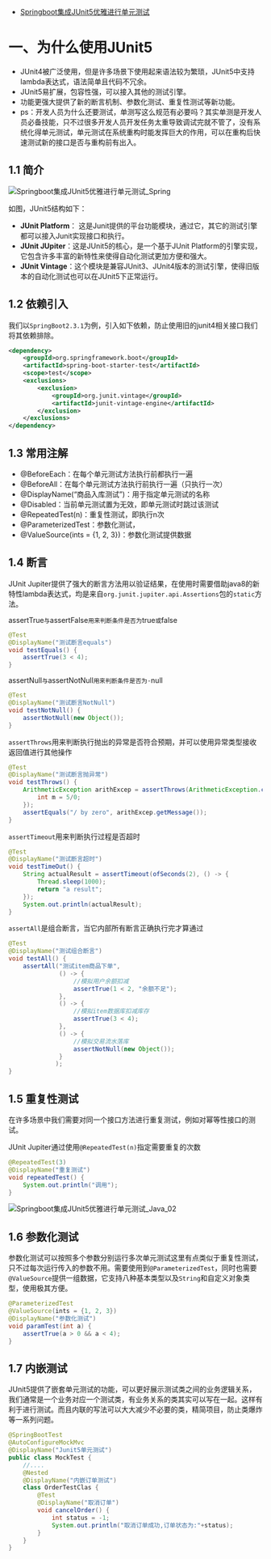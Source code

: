 - [Springboot集成JUnit5优雅进行单元测试](https://blog.51cto.com/u_15323393/3799757)

# 一、为什么使用JUnit5

- JUnit4被广泛使用，但是许多场景下使用起来语法较为繁琐，JUnit5中支持lambda表达式，语法简单且代码不冗余。
- JUnit5易扩展，包容性强，可以接入其他的测试引擎。
- 功能更强大提供了新的断言机制、参数化测试、重复性测试等新功能。
- ps：开发人员为什么还要测试，单测写这么规范有必要吗？其实单测是开发人员必备技能，只不过很多开发人员开发任务太重导致调试完就不管了，没有系统化得单元测试，单元测试在系统重构时能发挥巨大的作用，可以在重构后快速测试新的接口是否与重构前有出入。

## 1.1 简介

![Springboot集成JUnit5优雅进行单元测试_Spring](https://s4.51cto.com/images/blog/202109/07/5fcbfa7a2c94292a928c19866e29ba73.png?x-oss-process=image/watermark,size_14,text_QDUxQ1RP5Y2a5a6i,color_FFFFFF,t_100,g_se,x_10,y_10,shadow_20,type_ZmFuZ3poZW5naGVpdGk=)

如图，JUnit5结构如下：

- **JUnit Platform**： 这是Junit提供的平台功能模块，通过它，其它的测试引擎都可以接入Junit实现接口和执行。
- **JUnit JUpiter**：这是JUnit5的核心，是一个基于JUnit Platform的引擎实现，它包含许多丰富的新特性来使得自动化测试更加方便和强大。
- **JUnit Vintage**：这个模块是兼容JUnit3、JUnit4版本的测试引擎，使得旧版本的自动化测试也可以在JUnit5下正常运行。

## 1.2 依赖引入

我们以`SpringBoot2.3.1`为例，引入如下依赖，防止使用旧的junit4相关接口我们将其依赖排除。

```xml
<dependency>
    <groupId>org.springframework.boot</groupId>
    <artifactId>spring-boot-starter-test</artifactId>
    <scope>test</scope>
    <exclusions>
        <exclusion>
            <groupId>org.junit.vintage</groupId>
            <artifactId>junit-vintage-engine</artifactId>
        </exclusion>
    </exclusions>
</dependency>
```

## 1.3 常用注解

- @BeforeEach：在每个单元测试方法执行前都执行一遍
- @BeforeAll：在每个单元测试方法执行前执行一遍（只执行一次）
- @DisplayName(“商品入库测试”)：用于指定单元测试的名称
- @Disabled：当前单元测试置为无效，即单元测试时跳过该测试
- @RepeatedTest(n)：重复性测试，即执行n次
- @ParameterizedTest：参数化测试，
- @ValueSource(ints = {1, 2, 3})：参数化测试提供数据

## 1.4 断言

JUnit Jupiter提供了强大的断言方法用以验证结果，在使用时需要借助java8的新特性lambda表达式，均是来自`org.junit.jupiter.api.Assertions`包的`static`方法。

assertTrue`与`assertFalse`用来判断条件是否为`true`或`false

```java
@Test
@DisplayName("测试断言equals")
void testEquals() {
    assertTrue(3 < 4);
}
```

assertNull`与`assertNotNull`用来判断条件是否为·`null

```java
@Test
@DisplayName("测试断言NotNull")
void testNotNull() {
    assertNotNull(new Object());
}
```

`assertThrows`用来判断执行抛出的异常是否符合预期，并可以使用异常类型接收返回值进行其他操作

```java
@Test
@DisplayName("测试断言抛异常")
void testThrows() {
    ArithmeticException arithExcep = assertThrows(ArithmeticException.class, () -> {
        int m = 5/0;
    });
    assertEquals("/ by zero", arithExcep.getMessage());
}
```

`assertTimeout`用来判断执行过程是否超时

```java
@Test
@DisplayName("测试断言超时")
void testTimeOut() {
    String actualResult = assertTimeout(ofSeconds(2), () -> {
        Thread.sleep(1000);
        return "a result";
    });
    System.out.println(actualResult);
}
```

`assertAll`是组合断言，当它内部所有断言正确执行完才算通过

```java
@Test
@DisplayName("测试组合断言")
void testAll() {
    assertAll("测试item商品下单",
              () -> {
                  //模拟用户余额扣减
                  assertTrue(1 < 2, "余额不足");
              },
              () -> {
                  //模拟item数据库扣减库存
                  assertTrue(3 < 4);
              },
              () -> {
                  //模拟交易流水落库
                  assertNotNull(new Object());
              }
             );
}
```

## 1.5 重复性测试

在许多场景中我们需要对同一个接口方法进行重复测试，例如对幂等性接口的测试。

JUnit Jupiter通过使用`@RepeatedTest(n)`指定需要重复的次数

```java
@RepeatedTest(3)
@DisplayName("重复测试")
void repeatedTest() {
    System.out.println("调用");
}
```

![Springboot集成JUnit5优雅进行单元测试_Java_02](https://s4.51cto.com/images/blog/202109/07/204efc0d768bca7ed1000f3257766dc8.png?x-oss-process=image/watermark,size_14,text_QDUxQ1RP5Y2a5a6i,color_FFFFFF,t_100,g_se,x_10,y_10,shadow_20,type_ZmFuZ3poZW5naGVpdGk=)

## 1.6 参数化测试

参数化测试可以按照多个参数分别运行多次单元测试这里有点类似于重复性测试，只不过每次运行传入的参数不用。需要使用到`@ParameterizedTest`，同时也需要`@ValueSource`提供一组数据，它支持八种基本类型以及`String`和自定义对象类型，使用极其方便。

```java
@ParameterizedTest
@ValueSource(ints = {1, 2, 3})
@DisplayName("参数化测试")
void paramTest(int a) {
    assertTrue(a > 0 && a < 4);
}
```

## 1.7 内嵌测试

JUnit5提供了嵌套单元测试的功能，可以更好展示测试类之间的业务逻辑关系，我们通常是一个业务对应一个测试类，有业务关系的类其实可以写在一起。这样有利于进行测试。而且内联的写法可以大大减少不必要的类，精简项目，防止类爆炸等一系列问题。

```java
@SpringBootTest
@AutoConfigureMockMvc
@DisplayName("Junit5单元测试")
public class MockTest {
    //....
    @Nested
    @DisplayName("内嵌订单测试")
    class OrderTestClas {
        @Test
        @DisplayName("取消订单")
        void cancelOrder() {
            int status = -1;
            System.out.println("取消订单成功,订单状态为:"+status);
        }
    }
}
```